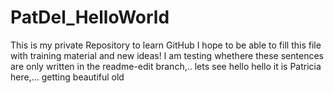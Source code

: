# PatDel_HelloWorld
This is my private Repository to learn GitHub
I hope to be able to fill this file with training material and new ideas!
I am testing whethere these sentences are only written in the readme-edit branch,.. lets see
hello hello
it is Patricia here,... getting beautiful old
